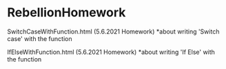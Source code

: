 # RebellionHomework

SwitchCaseWithFunction.html (5.6.2021 Homework)
*about writing 'Switch case' with the function 

IfElseWithFunction.html (5.6.2021 Homework)
*about writing 'If Else' with the function 
